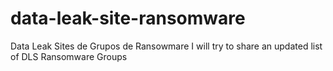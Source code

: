 # data-leak-site-ransomware
Data Leak Sites de Grupos de Ransowmare
I will try to share an updated list of DLS Ransomware Groups
